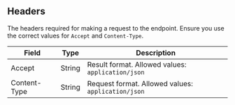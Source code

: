 ## Headers

The headers required for making a request to the endpoint. Ensure you use the correct values for `Accept` and `Content-Type`.

| Field            | Type   | Description                    |
| ---------------- | ------ | ------------------------------ |
| Accept           | String | Result format. Allowed values: `application/json`  |
| Content-Type     | String | Request format. Allowed values: `application/json` |